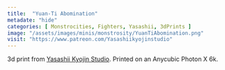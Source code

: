 ```yaml
---
title:  "Yuan-Ti Abomination"
metadate: "hide"
categories: [ Monstrocities, Fighters, Yasashii, 3dPrints ]
image: "/assets/images/minis/monstrosity/YuanTiAbomination.png"
visit: "https://www.patreon.com/Yasashiikyojinstudio"
---
```

3d print from [Yasashii Kyojin Studio](https://www.patreon.com/Yasashiikyojinstudio). 
Printed on an Anycubic Photon X 6k.